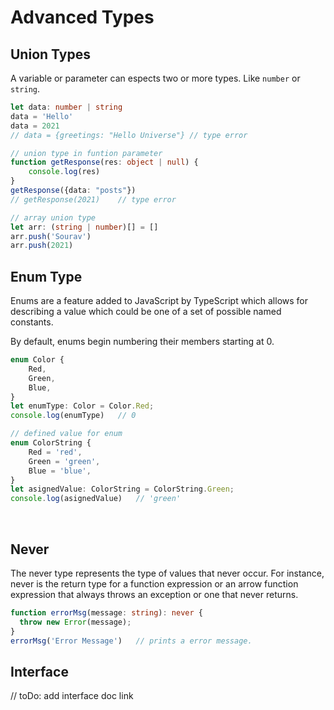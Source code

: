 # Advanced Types

## Union Types
A variable or parameter can espects two or more types. Like `number` or `string`.
```ts
let data: number | string
data = 'Hello'
data = 2021
// data = {greetings: "Hello Universe"}	// type error

// union type in funtion parameter
function getResponse(res: object | null) {
	console.log(res)
}
getResponse({data: "posts"})
// getResponse(2021)	// type error

// array union type
let arr: (string | number)[] = []
arr.push('Sourav')
arr.push(2021)
```

## Enum Type
Enums are a feature added to JavaScript by TypeScript which allows for describing a value which could be one of a set of possible named constants.
<br>

By default, enums begin numbering their members starting at 0.
```ts
enum Color {
	Red,
	Green,
	Blue,
}
let enumType: Color = Color.Red;
console.log(enumType)	// 0

// defined value for enum
enum ColorString {
	Red = 'red',
	Green = 'green',
	Blue = 'blue',
}
let asignedValue: ColorString = ColorString.Green;
console.log(asignedValue)	// 'green'
```

<br>

## Never
The never type represents the type of values that never occur. For instance, never is the return type for a function expression or an arrow function expression that always throws an exception or one that never returns.
```ts
function errorMsg(message: string): never {
  throw new Error(message);
}
errorMsg('Error Message')	// prints a error message.
```

## Interface
// toDo: add interface doc link